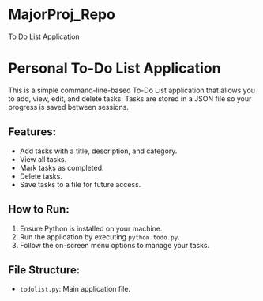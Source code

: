 # MajorProj_Repo
To Do List Application
# Personal To-Do List Application

This is a simple command-line-based To-Do List application that allows you to add, view, edit, and delete tasks. Tasks are stored in a JSON file so your progress is saved between sessions.

## Features:
- Add tasks with a title, description, and category.
- View all tasks.
- Mark tasks as completed.
- Delete tasks.
- Save tasks to a file for future access.

## How to Run:
1. Ensure Python is installed on your machine.
2. Run the application by executing `python todo.py`.
3. Follow the on-screen menu options to manage your tasks.

## File Structure:
- `todolist.py`: Main application file.


